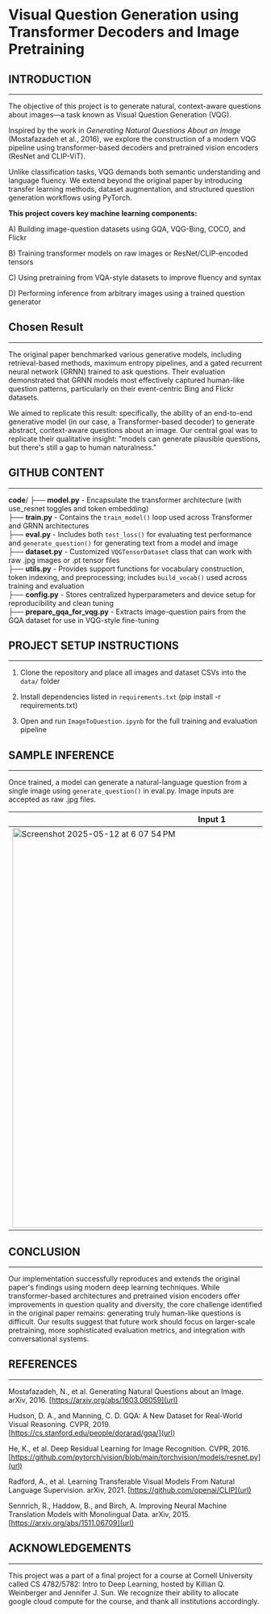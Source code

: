# Visual Question Generation using Transformer Decoders and Image Pretraining

## INTRODUCTION
-----------------------------------------------------------------------------------------------------

The objective of this project is to generate natural, context-aware questions about images—a task known as Visual Question Generation (VQG). 

Inspired by the work in *Generating Natural Questions About an Image* (Mostafazadeh et al., 2016), we explore the construction of a modern VQG pipeline using transformer-based decoders and pretrained vision encoders (ResNet and CLIP-ViT). 

Unlike classification tasks, VQG demands both semantic understanding and language fluency. We extend beyond the original paper by introducing transfer learning methods, dataset augmentation, and structured question generation workflows using PyTorch.

**This project covers key machine learning components:**

A) Building image-question datasets using GQA, VQG-Bing, COCO, and Flickr

B) Training transformer models on raw images or ResNet/CLIP-encoded tensors

C) Using pretraining from VQA-style datasets to improve fluency and syntax

D) Performing inference from arbitrary images using a trained question generator

## Chosen Result
-----------------------------------------------------------------------------------------------------

The original paper benchmarked various generative models, including retrieval-based methods, maximum entropy pipelines, and a gated recurrent neural network (GRNN) trained to ask questions. Their evaluation demonstrated that GRNN models most effectively captured human-like question patterns, particularly on their event-centric Bing and Flickr datasets.

We aimed to replicate this result: specifically, the ability of an end-to-end generative model (in our case, a Transformer-based decoder) to generate abstract, context-aware questions about an image. Our central goal was to replicate their qualitative insight: "models can generate plausible questions, but there's still a gap to human naturalness."

## GITHUB CONTENT
-----------------------------------------------------------------------------------------------------
**code**/
├── **model.py** - Encapsulate the transformer architecture (with use_resnet toggles and token embedding)             
├── **train.py** - Contains the `train_model()` loop used across Transformer and GRNN architectures             
├── **eval.py** - Includes both `test_loss()` for evaluating test performance and `generate_question()` for generating text from a model and image              
├── **dataset.py** - Customized `VQGTensorDataset` class that can work with raw .jpg images or .pt tensor files           
├── **utils.py** - Provides support functions for vocabulary construction, token indexing, and preprocessing; includes `build_vocab()` used across training and evaluation             
├── **config.py** - Stores centralized hyperparameters and device setup for reproducibility and clean tuning             
├── **prepare_gqa_for_vqg.py** - Extracts image-question pairs from the GQA dataset for use in VQG-style fine-tuning  




## PROJECT SETUP INSTRUCTIONS
-----------------------------------------------------------------------------------------------------

1) Clone the repository and place all images and dataset CSVs into the `data/` folder

2) Install dependencies listed in `requirements.txt` (pip install -r requirements.txt)

3) Open and run `ImageToQuestion.ipynb` for the full training and evaluation pipeline




## SAMPLE INFERENCE
-----------------------------------------------------------------------------------------------------

Once trained, a model can generate a natural-language question from a single image using `generate_question()`
in eval.py. Image inputs are accepted as raw .jpg files.

| Input 1 | Input 2 |
|--------|---------|
| <img width="791" alt="Screenshot 2025-05-12 at 6 07 54 PM" src="https://github.com/user-attachments/assets/8d49ea0b-1db6-4868-8edd-3790c2c50084" /> | <img width="785" alt="Screenshot 2025-05-12 at 6 09 37 PM" src="https://github.com/user-attachments/assets/e52c7bce-151b-4c70-9516-cb09fa821bf5" /> |

## CONCLUSION
-----------------------------------------------------------------------------------------------------
Our implementation successfully reproduces and extends the original paper's findings using modern deep learning techniques. While transformer-based architectures and pretrained vision encoders offer improvements in question quality and diversity, the core challenge identified in the original paper remains: generating truly human-like questions is difficult. Our results suggest that future work should focus on larger-scale pretraining, more sophisticated evaluation metrics, and integration with conversational systems.


## REFERENCES
-----------------------------------------------------------------------------------------------------

Mostafazadeh, N., et al. Generating Natural Questions about an Image. arXiv, 2016. [https://arxiv.org/abs/1603.06059](url)

Hudson, D. A., and Manning, C. D. GQA: A New Dataset for Real-World Visual Reasoning. CVPR, 2019. [https://cs.stanford.edu/people/dorarad/gqa/](url)

He, K., et al. Deep Residual Learning for Image Recognition. CVPR, 2016. [https://github.com/pytorch/vision/blob/main/torchvision/models/resnet.py](url)

Radford, A., et al. Learning Transferable Visual Models From Natural Language Supervision. arXiv, 2021. [https://github.com/openai/CLIP](url)

Sennrich, R., Haddow, B., and Birch, A. Improving Neural Machine Translation Models with Monolingual Data. arXiv, 2015. [https://arxiv.org/abs/1511.06709](url)

## ACKNOWLEDGEMENTS
-----------------------------------------------------------------------------------------------------

This project was a part of a final project for a course at Cornell University called CS 4782/5782: Intro to Deep Learning, hosted by Killian Q. Weinberger and Jennifer J. Sun. We recognize their ability to allocate google cloud compute for the course, and thank all institutions accordingly.

